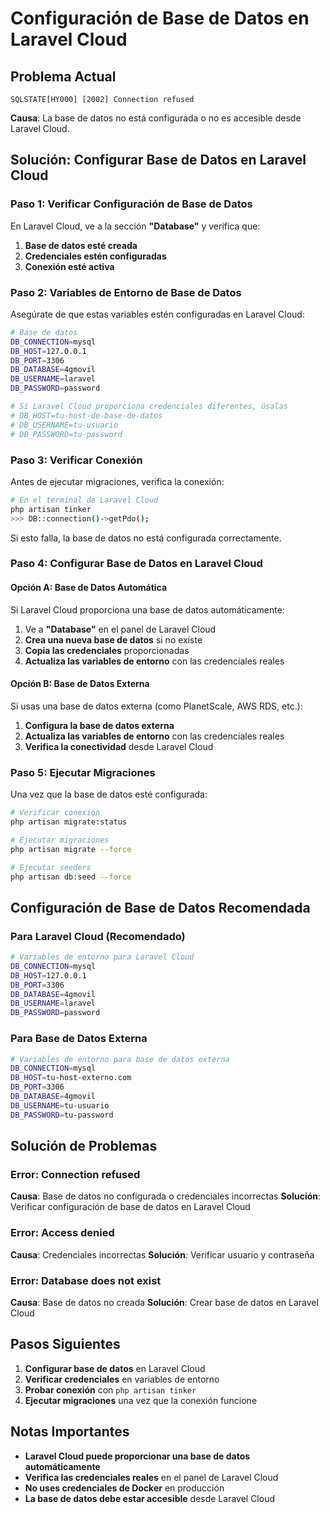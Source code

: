 # Configuración de Base de Datos en Laravel Cloud

## Problema Actual
```
SQLSTATE[HY000] [2002] Connection refused
```

**Causa**: La base de datos no está configurada o no es accesible desde Laravel Cloud.

## Solución: Configurar Base de Datos en Laravel Cloud

### Paso 1: Verificar Configuración de Base de Datos

En Laravel Cloud, ve a la sección **"Database"** y verifica que:

1. **Base de datos esté creada**
2. **Credenciales estén configuradas**
3. **Conexión esté activa**

### Paso 2: Variables de Entorno de Base de Datos

Asegúrate de que estas variables estén configuradas en Laravel Cloud:

```bash
# Base de datos
DB_CONNECTION=mysql
DB_HOST=127.0.0.1
DB_PORT=3306
DB_DATABASE=4gmovil
DB_USERNAME=laravel
DB_PASSWORD=password

# Si Laravel Cloud proporciona credenciales diferentes, úsalas
# DB_HOST=tu-host-de-base-de-datos
# DB_USERNAME=tu-usuario
# DB_PASSWORD=tu-password
```

### Paso 3: Verificar Conexión

Antes de ejecutar migraciones, verifica la conexión:

```bash
# En el terminal de Laravel Cloud
php artisan tinker
>>> DB::connection()->getPdo();
```

Si esto falla, la base de datos no está configurada correctamente.

### Paso 4: Configurar Base de Datos en Laravel Cloud

#### Opción A: Base de Datos Automática
Si Laravel Cloud proporciona una base de datos automáticamente:

1. Ve a **"Database"** en el panel de Laravel Cloud
2. **Crea una nueva base de datos** si no existe
3. **Copia las credenciales** proporcionadas
4. **Actualiza las variables de entorno** con las credenciales reales

#### Opción B: Base de Datos Externa
Si usas una base de datos externa (como PlanetScale, AWS RDS, etc.):

1. **Configura la base de datos externa**
2. **Actualiza las variables de entorno** con las credenciales reales
3. **Verifica la conectividad** desde Laravel Cloud

### Paso 5: Ejecutar Migraciones

Una vez que la base de datos esté configurada:

```bash
# Verificar conexión
php artisan migrate:status

# Ejecutar migraciones
php artisan migrate --force

# Ejecutar seeders
php artisan db:seed --force
```

## Configuración de Base de Datos Recomendada

### Para Laravel Cloud (Recomendado)
```bash
# Variables de entorno para Laravel Cloud
DB_CONNECTION=mysql
DB_HOST=127.0.0.1
DB_PORT=3306
DB_DATABASE=4gmovil
DB_USERNAME=laravel
DB_PASSWORD=password
```

### Para Base de Datos Externa
```bash
# Variables de entorno para base de datos externa
DB_CONNECTION=mysql
DB_HOST=tu-host-externo.com
DB_PORT=3306
DB_DATABASE=4gmovil
DB_USERNAME=tu-usuario
DB_PASSWORD=tu-password
```

## Solución de Problemas

### Error: Connection refused
**Causa**: Base de datos no configurada o credenciales incorrectas
**Solución**: Verificar configuración de base de datos en Laravel Cloud

### Error: Access denied
**Causa**: Credenciales incorrectas
**Solución**: Verificar usuario y contraseña

### Error: Database does not exist
**Causa**: Base de datos no creada
**Solución**: Crear base de datos en Laravel Cloud

## Pasos Siguientes

1. **Configurar base de datos** en Laravel Cloud
2. **Verificar credenciales** en variables de entorno
3. **Probar conexión** con `php artisan tinker`
4. **Ejecutar migraciones** una vez que la conexión funcione

## Notas Importantes

- **Laravel Cloud puede proporcionar una base de datos automáticamente**
- **Verifica las credenciales reales** en el panel de Laravel Cloud
- **No uses credenciales de Docker** en producción
- **La base de datos debe estar accesible** desde Laravel Cloud
